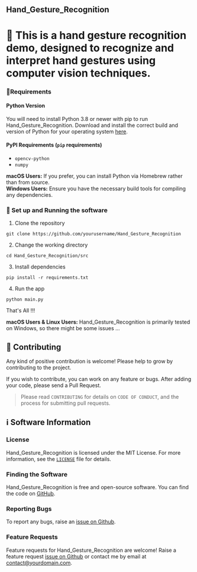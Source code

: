 ## Hand_Gesture_Recognition

# 👋 This is a hand gesture recognition demo, designed to recognize and interpret hand gestures using computer vision techniques.

### 📝Requirements

#### Python Version

You will need to install Python 3.8 or newer with pip to run Hand_Gesture_Recognition. Download and install the correct
build and version of Python for your operating system [here](https://python.org/downloads).

#### PyPI Requirements (`pip` requirements)

* `opencv-python`
* `numpy`

**macOS Users:** If you prefer, you can install Python via Homebrew rather than from source.\
**Windows Users:** Ensure you have the necessary build tools for compiling any dependencies.

### 📜 Set up and Running the software

1. Clone the repository

```git clone https://github.com/yourusername/Hand_Gesture_Recognition```

2. Change the working directory

```cd Hand_Gesture_Recognition/src```

3. Install dependencies

```pip install -r requirements.txt```

4. Run the app

```python main.py```


That's All !!!

**macOS Users & Linux Users:** Hand_Gesture_Recognition is primarily tested on Windows, so there might be some issues ...

## 🤝 Contributing

Any kind of positive contribution is welcome! Please help to grow by contributing to the project.

If you wish to contribute, you can work on any feature or bugs. After adding your code, please send a Pull Request.

> Please read `CONTRIBUTING` for details on `CODE OF CONDUCT`, and the process for submitting pull requests.

## ℹ️ Software Information

### License

Hand_Gesture_Recognition is licensed under the MIT License. For more information, see the [`LICENSE`](command:_github.copilot.openRelativePath?%5B%7B%22scheme%22%3A%22file%22%2C%22authority%22%3A%22%22%2C%22path%22%3A%22%2FD%3A%2FZProjects%2FHand-Gesture-Recognation%2FLICENSE%22%2C%22query%22%3A%22%22%2C%22fragment%22%3A%22%22%7D%5D "d:\ZProjects\Hand-Gesture-Recognation\LICENSE") file for details.

### Finding the Software

Hand_Gesture_Recognition is free and open-source software. You can find the code on
[GitHub](https://github.com/yourusername/Hand_Gesture_Recognition).

### Reporting Bugs

To report any bugs, raise an [issue on Github](https://github.com/yourusername/Hand_Gesture_Recognition/issues/new?assignees=yourusername&labels=&template=bug_report.md).

### Feature Requests

Feature requests for Hand_Gesture_Recognition are welcome! Raise a feature request [issue on Github](https://github.com/yourusername/Hand_Gesture_Recognition/issues/new?assignees=yourusername&labels=&template=feature_request.md) or contact me by email at <contact@yourdomain.com>.